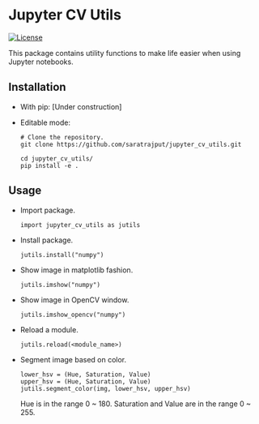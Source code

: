 # Jupyter CV Utils

[![License](https://img.shields.io/badge/License-MIT-blue.svg)](https://img.shields.io/badge/License-MIT-blue.svg)

This package contains utility functions to make life easier when using Jupyter notebooks.

## Installation

* With pip:
[Under construction]

* Editable mode:

    ```
    # Clone the repository.
    git clone https://github.com/saratrajput/jupyter_cv_utils.git

    cd jupyter_cv_utils/
    pip install -e .
    ```

## Usage

* Import package.

    ```
    import jupyter_cv_utils as jutils
    ```

* Install package.

    ```
    jutils.install("numpy")
    ```

* Show image in matplotlib fashion.

    ```
    jutils.imshow("numpy")
    ```

* Show image in OpenCV window.

    ```
    jutils.imshow_opencv("numpy")
    ```

* Reload a module.

    ```
    jutils.reload(<module_name>)
    ```

* Segment image based on color.

    ```
    lower_hsv = (Hue, Saturation, Value)
    upper_hsv = (Hue, Saturation, Value)
    jutils.segment_color(img, lower_hsv, upper_hsv)
    ```

    Hue is in the range 0 ~ 180.
    Saturation and Value are in the range 0 ~ 255.
